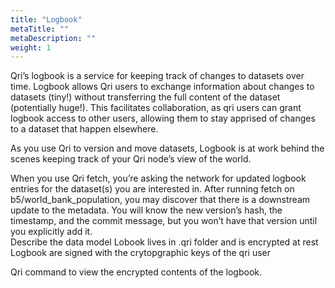 ```yaml
---
title: "Logbook"
metaTitle: ""
metaDescription: ""
weight: 1
---
```


Qri’s logbook is a service for keeping track of changes to datasets over time.  Logbook allows Qri users to exchange information about changes to datasets (tiny!) without transferring the full content of the dataset (potentially huge!).  This facilitates collaboration, as qri users can grant logbook access to other users, allowing them to stay apprised of changes to a dataset that happen elsewhere.

As you use Qri to version and move datasets, Logbook is at work behind the scenes keeping track of your Qri node’s view of the world.

When you use Qri fetch, you’re asking the network for updated logbook entries for the dataset(s) you are interested in.  After running fetch on b5/world_bank_population, you may discover that there is a downstream update to the metadata.  You will know the new version’s hash, the timestamp, and the commit message, but you won’t have that version until you explicitly add it.  
Describe the data model
Lobook lives in .qri folder and is encrypted at rest
Logbook are signed with the crytopgraphic keys of the qri user

Qri command to view the encrypted contents of the logbook.
